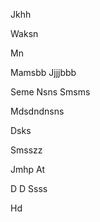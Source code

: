 Jkhh


Waksn

Mn

Mamsbb
Jjjjbbb


Seme 
Nsns
  Smsms

Mdsdndnsns


Dsks

Smsszz

Jmhp
At






D
D
Ssss




Hd









